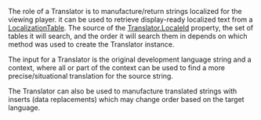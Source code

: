 The role of a Translator is to manufacture/return strings localized for the
viewing player. it can be used to retrieve display-ready localized text from a
[LocalizationTable](https://create.roblox.com/docs/reference/engine/classes/LocalizationTable). The source of the [Translator.LocaleId](https://create.roblox.com/docs/reference/engine/classes/Translator#LocaleId) property, the set
of tables it will search, and the order it will search them in depends on
which method was used to create the Translator instance.

The input for a Translator is the original development language string and a
context, where all or part of the context can be used to find a more
precise/situational translation for the source string.

The Translator can also be used to manufacture translated strings with inserts
(data replacements) which may change order based on the target language.